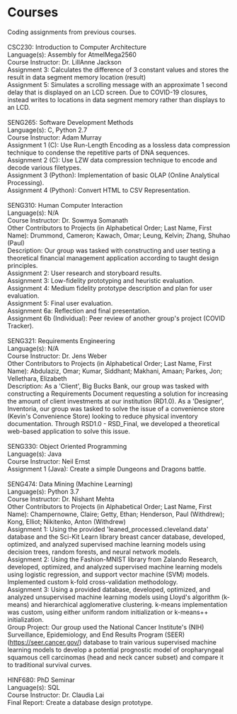 # Courses
Coding assignments from previous courses.<br>
<br>
CSC230: Introduction to Computer Architecture<br>
Language(s): Assembly for AtmelMega2560<br>
Course Instructor: Dr. LillAnne Jackson<br>
Assignment 3: Calculates the difference of 3 constant values and stores the result in data segment memory location (result)<br>
Assignment 5: Simulates a scrolling message with an approximate 1 second delay that is displayed on an LCD screen. Due to COVID-19 closures, instead writes to locations in data segment memory rather than displays to an LCD.<br>
<br>
SENG265: Software Development Methods<br>
Language(s): C, Python 2.7<br>
Course Instructor: Adam Murray<br>
Assignment 1 (C): Use Run-Length Encoding as a lossless data compression technique to condense the repetitive parts of DNA sequences.<br>
Assignment 2 (C): Use LZW data compression technique to encode and decode various filetypes.<br>
Assignment 3 (Python): Implementation of basic OLAP (Online Analytical Processing).<br>
Assignment 4 (Python): Convert HTML to CSV Representation.<br>
<br>
SENG310: Human Computer Interaction<br>
Language(s): N/A<br>
Course Instructor: Dr. Sowmya Somanath<br>
Other Contributors to Projects (in Alphabetical Order; Last Name, First Name): Drummond, Cameron; Kawach, Omar; Leung, Kelvin; Zhang, Shuhao (Paul)<br>
Description: Our group was tasked with constructing and user testing a theoretical financial management application according to taught design principles.<br>
Assignment 2: User research and storyboard results.<br>
Assignment 3: Low-fidelity prototyping and heuristic evaluation.<br>
Assignment 4: Medium fidelity prototype description and plan for user evaluation.<br>
Assignment 5: Final user evaluation.<br>
Assignment 6a: Reflection and final presentation.<br>
Assignment 6b (Individual): Peer review of another group's project (COVID Tracker).<br>
<br>
SENG321: Requirements Engineering<br>
Language(s): N/A<br>
Course Instructor: Dr. Jens Weber<br>
Other Contributors to Projects (in Alphabetical Order; Last Name, First Name): Abdulaziz, Omar; Kumar, Siddhant; Makhani, Amaan; Parkes, Jon; Vellethara, Elizabeth<br>
Description: As a 'Client', Big Bucks Bank, our group was tasked with constructing a Requirements Document requesting a solution for increasing the amount of client investments at our institution (RD1.0). As a 'Designer', Inventoria, our group was tasked to solve the issue of a convenience store (Kevin's Convenience Store) looking to reduce physical inventory documentation. Through RSD1.0 - RSD_Final, we developed a theoretical web-based application to solve this issue.<br>
<br>
SENG330: Object Oriented Programming<br>
Language(s): Java<br>
Course Instructor: Neil Ernst<br>
Assignment 1 (Java): Create a simple Dungeons and Dragons battle.<br>
<br>
SENG474: Data Mining (Machine Learning)<br>
Language(s): Python 3.7<br>
Course Instructor: Dr. Nishant Mehta<br>
Other Contributors to Projects (in Alphabetical Order; Last Name, First Name): Champernowne, Claire; Getty, Ethan; Henderson, Paul (Withdrew); Kong, Elliot; Nikitenko, Anton (Withdrew)<br>
Assignment 1: Using the provided 'leaned_processed.cleveland.data' database and the Sci-Kit Learn library breast cancer database, developed, optimized, and analyzed supervised machine learning models using decision trees, random forests, and neural network models.<br>
Assignment 2: Using the Fashion-MNIST library from Zalando Research, developed, optimized, and analyzed supervised machine learning models using logistic regression, and support vector machine (SVM) models. Implemented custom k-fold cross-validation methodology.<br>
Assignment 3: Using a provided database, developed, optimized, and analyzed unsupervised machine learning models using Lloyd's algorithm (k-means) and hierarchical agglomerative clustering. k-means implementation was custom, using either uniform random initialization or k-means++ initialization.<br>
Group Project: Our group used the National Cancer Institute's (NIH) Surveillance, Epidemiology, and End Results Program (SEER) (https://seer.cancer.gov/) database to train various supervised machine learning models  to develop a potential prognostic model of oropharyngeal squamous cell carcinomas (head and neck cancer subset) and compare it to traditional survival curves.<br>
<br>
HINF680: PhD Seminar<br>
Language(s): SQL<br>
Course Instructor: Dr. Claudia Lai<br>
Final Report: Create a database design prototype.<br>
<br>
